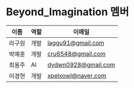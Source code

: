 # Beyond_Imagination 멤버
|   이름  |  역할  |      이메일      |
|---------|--------|-----------------|
| 라구원 | 개발    | laggu91@gmail.com |
| 박예훈 | 개발    | cru6548@gmail.com |
| 최용주 | AI    | dydwn0928@gmail.com |
| 이경현 | 개발    | xpelxowl@naver.com |